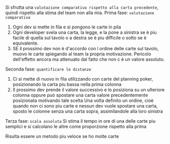Si sfrutta una `valutazione comparativa rispetto alla carta precedente`, quindi rispetto alla stima del team non alla mia. 
Prima fase: `valutazione comparativa`
1. Ogni dev si mette in fila e si pongono le carte in pila 
2. Ogni developer svela una carta, la legge, e la pone a sinistra se è piu facile di quella sul tavolo o a destra se è piu difficile o sotto se è equivalente. 
3. SE il prossimo dev non è d'accordo con l ordine delle carte sul tavolo, muovo le carte spiegando al team la propria motivazione. 
Pericolo dell'effetto ancora ma attenuato dal fatto che non c è un valore assoluto. 

Seconda fase: `quantificare le distanze`
1. Ci si mette di nuovo in fila utilizzando con carte del planning poker, posizionando la carta piu bassa nella prima colonna 
2. Il prossimo dev prende il valore successivo e lo posiziona su un ulteriore colonna oppure può spostare una carta valore precedentemente posizionata motivando tale scelta 
Una volta definito un ordine, cioè quando non ci sono piu carte e nessun dev vuole spostare una carta, sposto le colonne senza una carta sopra, assimilandole alla loro sinistra

Terza fase: `scala assoluta`
Si stima il tempo in ore di una delle carte piu semplici e si calcolano le altre come proporzione rispetto alla prima

Risulta essere un metodo piu veloce se ho molte carte